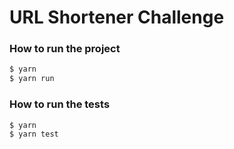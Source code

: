 # URL Shortener Challenge

### How to run the project

```bash
$ yarn
$ yarn run
```

### How to run the tests

```bash
$ yarn
$ yarn test
```